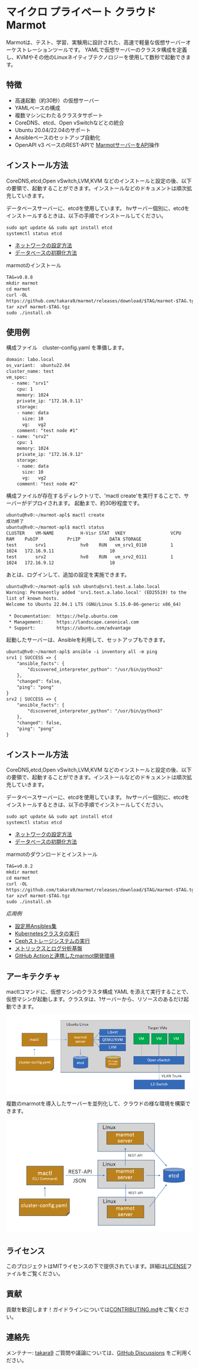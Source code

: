 # マイクロ プライベート クラウド Marmot 

Marmotは、テスト、学習、実験用に設計された、高速で軽量な仮想サーバーオーケストレーションツールです。
YAMLで仮想サーバーのクラスタ構成を定義し、KVMやその他のLinuxネイティブテクノロジーを使用して数秒で起動できます。

## 特徴

- 高速起動（約30秒）の仮想サーバー
- YAMLベースの構成
- 複数マシンにわたるクラスタサポート
- CoreDNS、etcd、Open vSwitchなどとの統合
- Ubuntu 20.04/22.04のサポート
- Ansibleベースのセットアップ自動化
- OpenAPI v3 ベースのREST-APIで [MarmotサーバーをAPI](marmot-api-v1.html)操作


## インストール方法

CoreDNS,etcd,Open vSwitch,LVM,KVM などのインストールと設定の後、以下の要領で、起動することができます。インストールなどのドキュメントは順次拡充していきます。

データベースサーバーに、etcdを使用しています。
hvサーバー個別に、etcdをインストールするときは、以下の手順でインストールしてください。

```
sudo apt update && sudo apt install etcd
systemctl status etcd
```

- [ネットワークの設定方法](network-setup.md)
- [データベースの初期化方法](hv-admin/README.md)

marmotのインストール

```
TAG=v0.8.8
mkdir marmot
cd marmot
curl -OL https://github.com/takara9/marmot/releases/download/$TAG/marmot-$TAG.tgz
tar xzvf marmot-$TAG.tgz
sudo ./install.sh
```

## 使用例

構成ファイル　cluster-config.yaml を準備します。

```
domain: labo.local
os_variant:  ubuntu22.04
cluster_name: test
vm_spec:
  - name: "srv1"
    cpu: 1
    memory: 1024
    private_ip: "172.16.9.11"
    storage:
    - name: data
      size: 10
      vg:   vg2
    comment: "test node #1"
  - name: "srv2"
    cpu: 1
    memory: 1024
    private_ip: "172.16.9.12"
    storage:
    - name: data
      size: 10
      vg:   vg2
    comment: "test node #2"
```

構成ファイルが存在するディレクトリで、'mactl create'を実行することで、サーバーがデプロイされます。
起動まで、約30秒程度です。

```
ubuntu@hv0:~/marmot-apl$ mactl create
成功終了
ubuntu@hv0:~/marmot-apl$ mactl status
CLUSTER    VM-NAME          H-Visr STAT  VKEY                 VCPU  RAM    PubIP           PriIP           DATA STORAGE        
test       srv1             hv0    RUN   vm_srv1_0110         1     1024   172.16.9.11                     10  
test       srv2             hv0    RUN   vm_srv2_0111         1     1024   172.16.9.12                     10  
```

あとは、ログインして、追加の設定を実施できます。


```
ubuntu@hv0:~/marmot-apl$ ssh ubuntu@srv1.test.a.labo.local
Warning: Permanently added 'srv1.test.a.labo.local' (ED25519) to the list of known hosts.
Welcome to Ubuntu 22.04.1 LTS (GNU/Linux 5.15.0-86-generic x86_64)

 * Documentation:  https://help.ubuntu.com
 * Management:     https://landscape.canonical.com
 * Support:        https://ubuntu.com/advantage

```

起動したサーバーは、Ansibleを利用して、セットアップもできます。

```
ubuntu@hv0:~/marmot-apl$ ansible -i inventory all -m ping
srv1 | SUCCESS => {
    "ansible_facts": {
        "discovered_interpreter_python": "/usr/bin/python3"
    },
    "changed": false,
    "ping": "pong"
}
srv2 | SUCCESS => {
    "ansible_facts": {
        "discovered_interpreter_python": "/usr/bin/python3"
    },
    "changed": false,
    "ping": "pong"
}
```


## インストール方法

CoreDNS,etcd,Open vSwitch,LVM,KVM などのインストールと設定の後、以下の要領で、起動することができます。インストールなどのドキュメントは順次拡充していきます。

データベースサーバーに、etcdを使用しています。
hvサーバー個別に、etcdをインストールするときは、以下の手順でインストールしてください。

```
sudo apt update && sudo apt install etcd
systemctl status etcd
```

- [ネットワークの設定方法](network-setup.md)
- [データベースの初期化方法](hv-admin/README.md)


marmotのダウンロードとインストール

```
TAG=v0.8.2
mkdir marmot
cd marmot
curl -OL https://github.com/takara9/marmot/releases/download/$TAG/marmot-$TAG.tgz
tar xzvf marmot-$TAG.tgz
sudo ./install.sh
```

*応用例*

- [設定用Ansibles集](https://github.com/takara9/marmot-servers)
- [Kubernetesクラスタの実行](https://github.com/takara9/marmot-servers/tree/main/kubernetes)
- [Cephストレージシステムの実行](Https://Github.Com/Takara9/Marmot-servers/tree/main/ceph)
- [メトリックスとログ分析基盤](https://github.com/takara9/docker_and_k8s/tree/main/4-10_Observability)
- [GitHub Actionと連携したmarmot開発環境](https://github.com/takara9/marmot/docs/HOWTO-CI.md)


## アーキテクチャ
mactlコマンドに、仮想マシンのクラスタ構成 YAML を添えて実行することで、仮想マシンが起動します。クラスタは、1サーバーから、リソースのあるだけ起動できます。

![Architecture](architecture-1.png)


複数のmarmotを導入したサーバーを並列化して、クラウドの様な環境を構築できます。

![Architecture](architecture-2.png)


## ライセンス

このプロジェクトはMITライセンスの下で提供されています。詳細は[LICENSE](https://github.com/takara9/marmot?tab=MIT-1-ov-file)ファイルをご覧ください。

## 貢献

貢献を歓迎します！ガイドラインについては[CONTRIBUTING.md](https://github.com/takara9/marmot?tab=contributing-ov-file)をご覧ください。

## 連絡先

メンテナー: [takara9](https://github.com/takara9)
ご質問や議論については、[GitHub Discussions](https://github.com/takara9/marmot/discussions) をご利用ください。